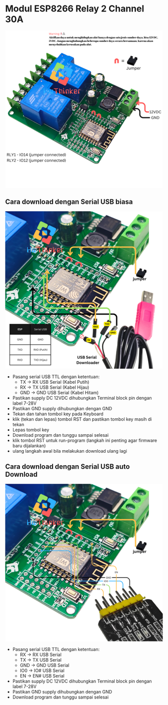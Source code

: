# Modul ESP8266 Relay 2 Channel 30A
![](https://github.com/hwthinker/ESP8266-relay2ch-30A/blob/main/picture/1.png)


## Cara download dengan Serial USB biasa
![](https://github.com/hwthinker/ESP8266-relay2ch-30A/blob/main/picture/2.png)
- Pasang serial USB TTL dengan ketentuan: 
   - TX -> RX USB Serial (Kabel Putih)
   - RX -> TX USB Serial (Kabel Hijau)
   - GND -> GND USB Serial (Kabel Hitam)
- Pastikan supply DC 12VDC  dihubungkan Terminal block pin dengan label 7-28V
- Pastikan GND supply dihubungkan dengan GND 
- Tekan dan tahan tombol key pada Keyboard 
- klik (tekan dan lepas) tombol RST dan pastikan  tombol key masih di tekan
- Lepas tombol key
- Download program dan tunggu sampai selesai
- klik tombol RST untuk run-program (langkah ini penting agar firmware baru dijalankan)
- ulang langkah awal bila melakukan download ulang lagi


## Cara download dengan Serial USB auto Download
![](https://github.com/hwthinker/ESP8266-relay2ch-30A/blob/main/picture/3.png)
- Pasang serial USB TTL dengan ketentuan:
    - RX -> RX USB Serial  
    - TX -> TX USB Serial 
    - GND -> GND USB Serial  
    - IO0 -> IO# USB Serial 
    - EN -> EN# USB Serial
- Pastikan supply DC 12VDC  dihubungkan Terminal block pin dengan label 7-28V
- Pastikan GND supply dihubungkan dengan GND 
- Download program dan tunggu sampai selesai

